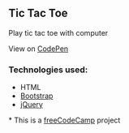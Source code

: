 ## Tic Tac Toe

Play tic tac toe with computer

View on [CodePen](http://codepen.io/emiliogozo/pen/YWgqNz)

### Technologies used:
- HTML
- [Bootstrap](http://getbootstrap.com/)
- [jQuery](https://jquery.com)

\* This is a [freeCodeCamp](https://www.freecodecamp.com/emiliogozo) project